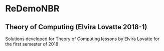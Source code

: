 # ReDemoNBR

## Theory of Computing (Elvira Lovatte 2018-1)

Solutions developed for Theory of Computing lessons by Elvira Lovatte for the first semester of 2018
